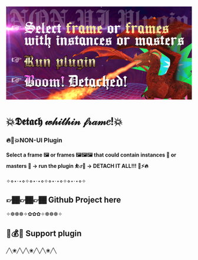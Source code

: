 ![awesome cover](preview.png)

# 💥𝕯𝖊𝖙𝖆𝖈𝖍 𝓌𝒽𝒾𝓉𝒽𝒾𝓃 𝒻𝓇𝒶𝓂𝑒!💥

### 🔥🤩💥NON-UI Plugin

#### Select a frame 🖼 or frames 🖼🖼🖼 that could contain instances 🐔 or masters 🥚 → run the plugin ⛹️‍♂️🧨 → DETACH IT ALL!!! 🌋⚡️🔥

✧⋄⋆⋅⋆⋄✧⋄⋆⋅⋆⋄✧⋄⋆⋅⋆⋄✧⋄⋆⋅⋆⋄✧

## 👉🏾👉🏾👉🏾 Github Project here

✧❁❁❁✧✿✿✿✧❁❁❁✧

## 💸💰💶 Support plugin

╱╲❀╱╲╱╲❀╱╲╱╲❀╱╲
